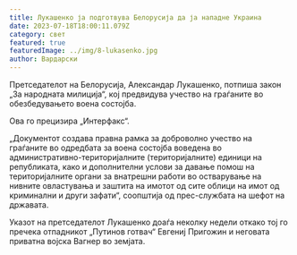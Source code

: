 ```yaml
---
title: Лукашенко ја подготвува Белорусија да ја нападне Украина
date: 2023-07-18T18:00:11.079Z
category: свет
featured: true
featuredImage: ../img/8-lukasenko.jpg
author: Вардарски
---
```

Претседателот на Белорусија, Александар Лукашенко, потпиша закон „За народната милиција“, кој предвидува учество на граѓаните во обезбедувањето воена состојба.

Ова го прецизира „Интерфакс“.

„Документот создава правна рамка за доброволно учество на граѓаните во одредбата за воена состојба воведена во административно-територијалните (територијалните) единици на републиката, како и дополнителни услови за давање помош на територијалните органи за внатрешни работи во остварување на нивните овластувања и заштита на имотот од сите облици на имот од криминални и други зафати“, соопштија од прес-службата на шефот на државата.

Указот на претседателот Лукашенко доаѓа неколку недели откако тој го пречека отпадникот „Путинов готвач“ Евгениј Пригожин и неговата приватна војска Вагнер во земјата.
